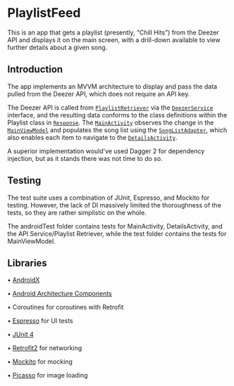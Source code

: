 PlaylistFeed
===========================================================

This is an app that gets a playlist (presently, “Chill Hits”) from the Deezer API and displays it on the main screen, with a drill-down available to view further details about a given song. 


Introduction
-------------

The app implements an MVVM architecture to display and pass the data pulled from the Deezer API, which does not require an API key. 

The Deezer API is called from [`PlaylistRetriever`](app/src/main/java/com/calebderosier/playlistfeed/data/api/PlaylistRetriever.kt) via the [`DeezerService`](app/src/main/java/com/calebderosier/playlistfeed/data/api/DeezerService.kt) interface, and the resulting data conforms to the class definitions within the Playlist class in [`Response`](app/src/main/java/com/calebderosier/playlistfeed/data/models/Response.kt). The [`MainActivity`](app/src/main/java/com/calebderosier/playlistfeed/ui/activities/main/MainActivity.kt) observes the change in the [`MainViewModel`](app/src/main/java/com/calebderosier/playlistfeed/ui/activities/main/MainViewModel.kt) and populates the song list using the [`SongListAdapter`](app/src/main/java/com/calebderosier/playlistfeed/ui/adapters/SongListAdapter.kt), which also enables each item to navigate to the [`DetailsActivity`](app/src/main/java/com/calebderosier/playlistfeed/ui/activities/details/DetailsActivity.kt). 

A superior implementation would’ve used Dagger 2 for dependency injection, but as it stands there was not time to do so. 


Testing 
-------------

The test suite uses a combination of JUnit, Espresso, and Mockito for testing. However, the lack of DI massively limited the thoroughness of the tests, so they are rather simplistic on the whole. 

The androidTest folder contains tests for MainActivity, DetailsActivity, and the API Service/Playlist Retriever, while the test folder contains the tests for MainViewModel. 


Libraries 
-------------

• [AndroidX](https://developer.android.com/jetpack/androidx)

• [Android Architecture Components](https://developer.android.com/topic/libraries/architecture)

• Coroutines for coroutines with Retrofit

• [Espresso](https://developer.android.com/training/testing/espresso) for UI tests

• [JUnit 4](https://junit.org/junit4/)

• [Retrofit2](https://square.github.io/retrofit/) for networking

• [Mockito](https://site.mockito.org) for mocking

• [Picasso](https://square.github.io/picasso/) for image loading
